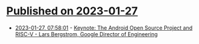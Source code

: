# [Published on 2023-01-27](index.md)

* [2023-01-27, 07:58:01](https://lobste.rs/s/ijp91w/keynote_android_open_source_project_risc) - [Keynote: The Android Open Source Project and RISC-V - Lars Bergstrom, Google Director of Engineering](https://www.youtube.com/watch?v=70O_RmTWP58)
